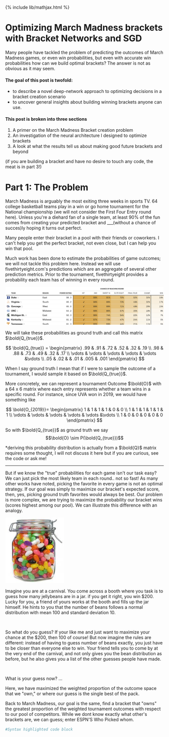 {% include lib/mathjax.html %} 

# Optimizing March Madness brackets with Bracket Networks and SGD 

Many people have tackled the problem of predicting the outcomes of March Madness games, or even win probabilities, but even with accurate win probabilities how can we build optimal brackets? The answer is not as obvious as it may seem. 

#### The goal of this post is twofold: 
- to describe a novel deep-network approach to optimizing decisions in a bracket creation scenario
- to uncover general insights about building winning brackets anyone can use. 

#### This post is broken into three sections
1. A primer on the March Madness Bracket creation problem
2. An investigation of the neural architecture I designed to optimize brackets
3. A look at what the results tell us about making good future brackets and beyond

(if you are building a bracket and have no desire to touch any code, the meat is in part 3!)

# Part 1: The Problem

March Madness is arguably the most exiting three weeks in sports TV. 64 college basketball teams play in a win or go home tournament for the National championship (we will not consider the First Four Entry round here). Unless you're a diehard fan of a single team, at least 90% of the fun comes from creating your predicted bracket and ___(without a chance of succes)ly hoping it turns out perfect. 

Many people enter their bracket in a pool with their friends or coworkers. I can't help you get the perfect bracket, not even close, but I can help you win that pool. 


Much work has been done to estimate the probabilities of game outcomes; we will not tackle this problem here. Instead we will use fivethirtyeight.com's predictions which are an aggregate of several other prediction metrics. Prior to the tournament, fivethirtyeight provides a probability each team has of winning in every round. 



![alt text][538]

[538]: https://raw.githubusercontent.com/jadler29/MadnessNetwork/master/old/538.png 



We will take these probabilities as ground truth and call this matrix $\bold{Q_{true}}$.

$$
 \bold{Q_{true}} =
\begin{pmatrix}
    .99 & .91 & .72 &  .52 & .32 & .19 \\
    .98 & .88 & .73 &  .49 & .32 & .17 \\
    \vdots & \vdots & \vdots & \vdots & \vdots &\vdots \\
  .05 & .02 &  &  .01 & .005 & .001
\end{pmatrix}
$$

 When I say ground truth I mean that if I were to sample the outcome of a tournament, I would sample it based on $\bold{Q_{true}}$.


More concretely, we can represent a tournament Outcome $\bold{O}$ with a 64 x 6 matrix where each entry represents whether a team wins in a specific round. For instance, since UVA won in 2019, we would have something like

[//]: # ($O_{rt} =
\begin{cases}
    1, & \text{if team }r \text{ wins in round }t \\
    0, & \text{otherwise}
\end{cases}
$ )



$$
\bold{O_{2019}}=
\begin{pmatrix}
    1 & 1 & 1 &  1 & 0 & 0 \\
    1 & 1 & 1 &  1 & 1 & 1 \\
    \vdots & \vdots & \vdots & \vdots & \vdots &\vdots \\
  1 & 0 & 0 &  0 & 0 & 0
\end{pmatrix}
$$


So with $\bold{Q_{true}}$ as ground truth we say 
$$\bold{O} \sim P(\bold{Q_{true}})$$

*deriving this probability distribution is actually from a $\bold{Q}$ matrix requires some thought, I will not discuss it here but if you are curious, see the code or ask me! 






---


But if we know the "true" probabilities for each game isn't our task easy? We can just pick the most likely team in each round.. not so fast! As many other works have noted, picking the favorite in every game is not an optimal strategy. If our goal was simply to maximize our bracket's expected score, then, yes, picking ground truth favorites would always be best. Our problem is more complex, we are trying to maximize the probability our bracket wins (scores highest among our pool). We can illustrate this difference with an analogy.


![alt text](https://raw.githubusercontent.com/jadler29/MadnessNetwork/master/old/jellybeans2.png)


Imagine you are at a carnival. You come across a booth where you task is to guess how many jellybeans are in a jar. if you get it right, you win $200. Lucky for you, a friend of yours works at the booth and fills up the jar himself. He hints to you that the number of beans follows a normal distribution with mean 100 and standard deviation 10. 

<image>

So what do you guess? If your like me and just want to maximize your chance at the $200, then 100 of course! But now imagine the rules are different: instead of having to guess number of beans exactly, you just have to be closer than everyone else to win. Your friend tells you to come by at the very end of the carnival, and not only gives you the bean distribution as before, but he also gives you a list of the other guesses people have made. 

<image>

What is your guess now? ... 


Here, we have maximized the weighted proportion of the outcome space that we "own," or where our guess is the single best of the pack. 

Back to March Madness, our goal is the same, find a bracket that "owns" the greatest proportion of the weighted tournament outcomes with respect to our pool of competitors. While we dont know exactly what other's brackets are, we can guess; enter ESPN'S Who Picked whom. 





```python
#Syntax highlighted code block

```

